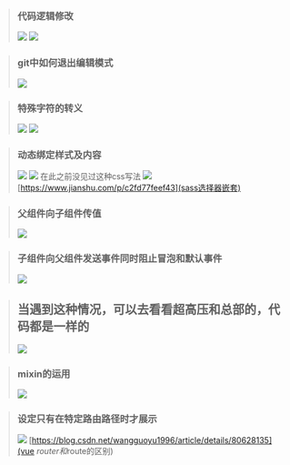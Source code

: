> ### 代码逻辑修改
> ![](https://user-gold-cdn.xitu.io/2020/4/20/171965b72f93e177?w=684&h=242&f=png&s=60871)
> ![](https://user-gold-cdn.xitu.io/2020/4/20/171965bb20cb1177?w=507&h=532&f=png&s=70343)

> ### git中如何退出编辑模式
> ![](https://user-gold-cdn.xitu.io/2020/4/20/171965bd27bc1d5b?w=485&h=123&f=png&s=25292)

> ### 特殊字符的转义
> ![](https://user-gold-cdn.xitu.io/2020/4/20/17196829e84ff85d?w=560&h=291&f=png&s=68471)
> ![](https://user-gold-cdn.xitu.io/2020/4/20/171977aaa56c053f?w=422&h=361&f=png&s=19359)

> ### 动态绑定样式及内容
> ![](https://user-gold-cdn.xitu.io/2020/4/20/171971edf4f5a308?w=1151&h=663&f=png&s=111540)
> ![](https://user-gold-cdn.xitu.io/2020/4/20/171971f4e889c8a0?w=1168&h=697&f=png&s=68756)
> 在此之前没见过这种css写法
> ![](https://user-gold-cdn.xitu.io/2020/4/20/1719715d215754a6?w=240&h=461&f=png&s=20270)
> [https://www.jianshu.com/p/c2fd77feef43](sass选择器嵌套)

> ### 父组件向子组件传值
> ![](https://user-gold-cdn.xitu.io/2020/4/20/171973e36a6c1edb?w=929&h=699&f=png&s=115322)

> ### 子组件向父组件发送事件同时阻止冒泡和默认事件
> ![](https://user-gold-cdn.xitu.io/2020/4/20/171975ecee6e5686?w=1361&h=683&f=png&s=174376)

> ## 当遇到这种情况，可以去看看超高压和总部的，代码都是一样的
> ![](https://user-gold-cdn.xitu.io/2020/4/20/17196ad1e4c3860f?w=1251&h=717&f=png&s=53960)

> ### mixin的运用
> ![](https://user-gold-cdn.xitu.io/2020/4/21/1719a6c0c4ed117c)

> ### 设定只有在特定路由路径时才展示
> ![](https://user-gold-cdn.xitu.io/2020/4/21/1719a7d3aa183edb?w=1208&h=400&f=png&s=81229)
> [https://blog.csdn.net/wangguoyu1996/article/details/80628135](vue $router和$route的区别)